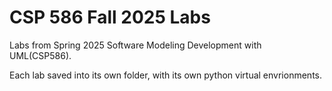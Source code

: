 # CSP 586 Fall 2025 Labs

Labs from Spring 2025 Software Modeling Development with UML(CSP586).

Each lab saved into its own folder, with its own python virtual envrionments.
